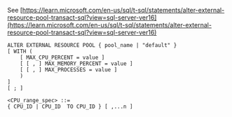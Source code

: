 See [https://learn.microsoft.com/en-us/sql/t-sql/statements/alter-external-resource-pool-transact-sql?view=sql-server-ver16](https://learn.microsoft.com/en-us/sql/t-sql/statements/alter-external-resource-pool-transact-sql?view=sql-server-ver16)
```
ALTER EXTERNAL RESOURCE POOL { pool_name | "default" }
[ WITH (
    [ MAX_CPU_PERCENT = value ]
    [ [ , ] MAX_MEMORY_PERCENT = value ]
    [ [ , ] MAX_PROCESSES = value ]
    )
]
[ ; ]

<CPU_range_spec> ::=
{ CPU_ID | CPU_ID  TO CPU_ID } [ ,...n ]
```
